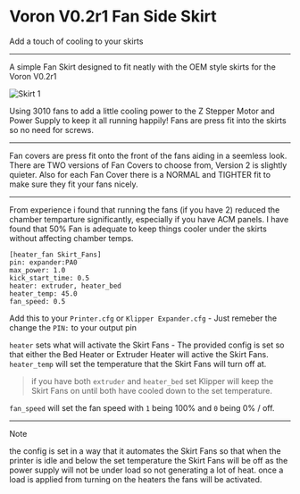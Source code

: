 # Voron V0.2r1 Fan Side Skirt
 Add a touch of cooling to your skirts

----

A simple Fan Skirt designed to fit neatly with the OEM style skirts for the Voron V0.2r1

![Skirt 1](https://github.com/user-attachments/assets/e1753681-44a3-47b6-ac9e-df994f808252)

Using 3010 fans to add a little cooling power to the Z Stepper Motor and Power Supply to keep it all running happily!
Fans are press fit into the skirts so no need for screws.

----

Fan covers are press fit onto the front of the fans aiding in a seemless look.
There are TWO versions of Fan Covers to choose from, Version 2 is slightly quieter.
Also for each Fan Cover there is a NORMAL and TIGHTER fit to make sure they fit your fans nicely. 

----

From experience i found that running the fans (if you have 2) reduced the chamber temparture significantly, especially if you have ACM panels.
I have found that 50% Fan is adequate to keep things cooler under the skirts without affecting chamber temps.

~~~
[heater_fan Skirt_Fans]
pin: expander:PA0
max_power: 1.0
kick_start_time: 0.5
heater: extruder, heater_bed
heater_temp: 45.0
fan_speed: 0.5
~~~
Add this to your ```Printer.cfg``` or ```Klipper Expander.cfg``` - Just remeber the change the ```PIN:``` to your output pin

```heater``` sets what will activate the Skirt Fans - The provided config is set so that either the Bed Heater or Extruder Heater will active the Skirt Fans.
```heater_temp``` will set the temperature that the Skirt Fans will turn off at.

>if you have both ```extruder``` and ```heater_bed``` set Klipper will keep the Skirt Fans on until both have cooled down to the set temperature.

```fan_speed``` will set the fan speed with ```1``` being 100% and ```0``` being 0% / off.

----

> [!NOTE]
>the config is set in a way that it automates the Skirt Fans so that when the printer is idle and below the set temperature the Skirt Fans will be off as the power supply will not be under load so not generating a lot of heat. once a load is applied from turning on the heaters the fans will be activated.
